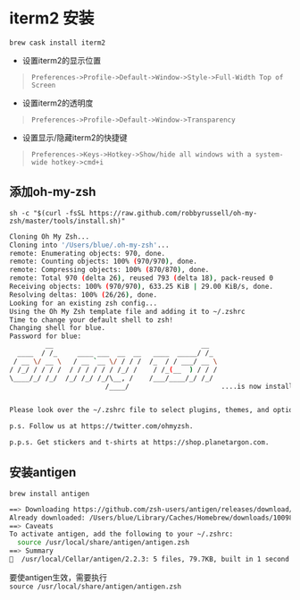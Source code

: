 # iterm2 安装

`brew cask install iterm2`

- 设置iterm2的显示位置
> `Preferences->Profile->Default->Window->Style->Full-Width Top of Screen`
- 设置iterm2的透明度  
> `Preferences->Profile->Default->Window->Transparency`
- 设置显示/隐藏iterm2的快捷键  
> `Preferences->Keys->Hotkey->Show/hide all windows with a system-wide hotkey->cmd+i`

## 添加oh-my-zsh

`sh -c "$(curl -fsSL https://raw.github.com/robbyrussell/oh-my-zsh/master/tools/install.sh)"`

```bash
Cloning Oh My Zsh...
Cloning into '/Users/blue/.oh-my-zsh'...
remote: Enumerating objects: 970, done.
remote: Counting objects: 100% (970/970), done.
remote: Compressing objects: 100% (870/870), done.
remote: Total 970 (delta 26), reused 793 (delta 18), pack-reused 0
Receiving objects: 100% (970/970), 633.25 KiB | 29.00 KiB/s, done.
Resolving deltas: 100% (26/26), done.
Looking for an existing zsh config...
Using the Oh My Zsh template file and adding it to ~/.zshrc
Time to change your default shell to zsh!
Changing shell for blue.
Password for blue:
         __                                     __
  ____  / /_     ____ ___  __  __   ____  _____/ /_
 / __ \/ __ \   / __ `__ \/ / / /  /_  / / ___/ __ \
/ /_/ / / / /  / / / / / / /_/ /    / /_(__  ) / / /
\____/_/ /_/  /_/ /_/ /_/\__, /    /___/____/_/ /_/
                        /____/                       ....is now installed!


Please look over the ~/.zshrc file to select plugins, themes, and options.

p.s. Follow us at https://twitter.com/ohmyzsh.

p.p.s. Get stickers and t-shirts at https://shop.planetargon.com.
```

## 安装antigen

`brew install antigen`

```bash
==> Downloading https://github.com/zsh-users/antigen/releases/download/v2.2.3/v2.2.3.tar.gz
Already downloaded: /Users/blue/Library/Caches/Homebrew/downloads/10098bb80b0c20c8e50edce8fabff39fc0a45c4ddd57c63964a9427204a213de--v2.2.3.tar.gz
==> Caveats
To activate antigen, add the following to your ~/.zshrc:
  source /usr/local/share/antigen/antigen.zsh
==> Summary
🍺  /usr/local/Cellar/antigen/2.2.3: 5 files, 79.7KB, built in 1 second
```

要使antigen生效，需要执行  
`source /usr/local/share/antigen/antigen.zsh`